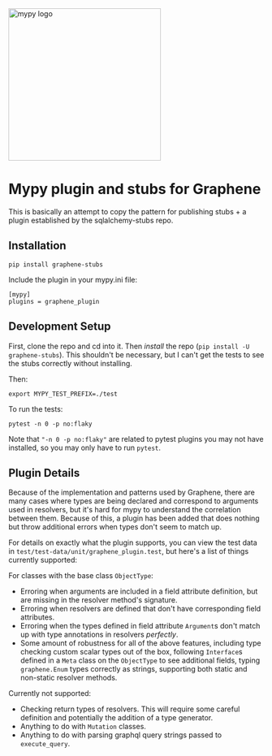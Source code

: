 <img src="http://mypy-lang.org/static/mypy_light.svg" alt="mypy logo" width="300px"/>

Mypy plugin and stubs for Graphene
====================================

This is basically an attempt to copy the pattern for publishing stubs + a plugin established by the sqlalchemy-stubs repo.

## Installation
`pip install graphene-stubs`

Include the plugin in your mypy.ini file:
```
[mypy]
plugins = graphene_plugin
```

## Development Setup

First, clone the repo and cd into it. Then _install_ the repo (`pip install -U graphene-stubs`). This shouldn't be necessary, but I can't get the tests to see the stubs correctly without installing.

Then:
```
export MYPY_TEST_PREFIX=./test
```

To run the tests:
```
pytest -n 0 -p no:flaky
```

Note that `"-n 0 -p no:flaky"` are related to pytest plugins you may not have installed, so you may only have to run `pytest`.

## Plugin Details
Because of the implementation and patterns used by Graphene, there are many cases where types are being declared and correspond to arguments used in resolvers, but it's hard for mypy to understand the correlation between them. Because of this, a plugin has been added that does nothing but throw additional errors when types don't seem to match up.

For details on exactly what the plugin supports, you can view the test data in `test/test-data/unit/graphene_plugin.test`, but here's a list of things currently supported:

For classes with the base class `ObjectType`:
- Erroring when arguments are included in a field attribute definition, but are missing in the resolver method's signature.
- Erroring when resolvers are defined that don't have corresponding field attributes.
- Erroring when the types defined in field attribute `Argument`s don't match up with type annotations in resolvers *perfectly*.
- Some amount of robustness for all of the above features, including type checking custom scalar types out of the box, following `Interface`s defined in a `Meta` class on the `ObjectType` to see additional fields, typing `graphene.Enum` types correctly as strings, supporting both static and non-static resolver methods.


Currently not supported:
- Checking return types of resolvers. This will require some careful definition and potentially the addition of a type generator.
- Anything to do with `Mutation` classes.
- Anything to do with parsing graphql query strings passed to `execute_query`.
